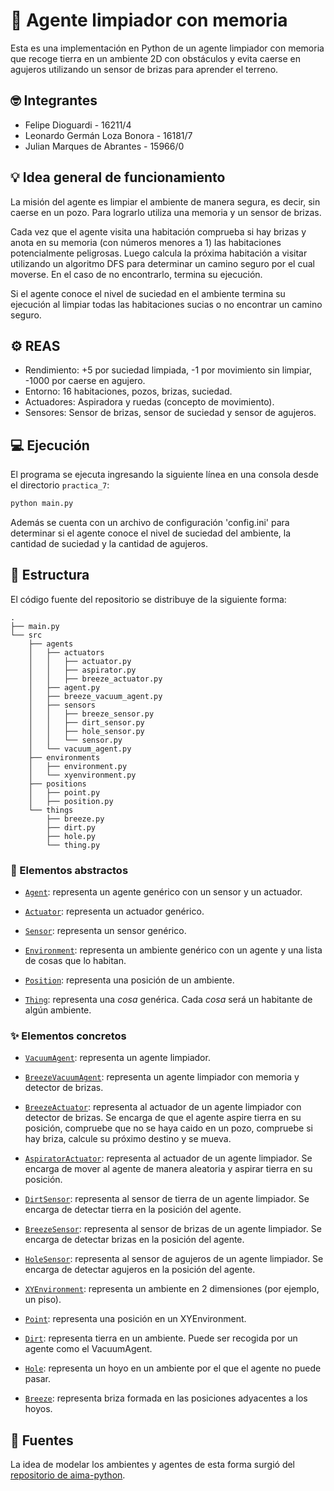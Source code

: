 # :broom: Agente limpiador con memoria

Esta es una implementación en Python de un agente limpiador con memoria
que recoge tierra en un ambiente 2D con obstáculos y evita
caerse en agujeros utilizando un sensor de brizas para aprender el terreno.

## :nerd_face: Integrantes

- Felipe Dioguardi - 16211/4
- Leonardo Germán Loza Bonora - 16181/7
- Julian Marques de Abrantes - 15966/0

## :bulb: Idea general de funcionamiento

La misión del agente es limpiar el ambiente de manera segura, es decir, sin caerse 
en un pozo. Para lograrlo utiliza una memoria y un sensor de brizas.

Cada vez que el agente visita una habitación comprueba si hay brizas y anota en su
memoria (con números menores a 1) las habitaciones potencialmente peligrosas. Luego
calcula la próxima habitación a visitar utilizando un algoritmo DFS para determinar
un camino seguro por el cual moverse. En el caso de no encontrarlo, termina su ejecución.

Si el agente conoce el nivel de suciedad en el ambiente termina su ejecución
al limpiar todas las habitaciones sucias o no encontrar un camino seguro.

## :gear: REAS

- Rendimiento: +5 por suciedad limpiada, -1 por movimiento sin limpiar, -1000 por caerse en agujero.
- Entorno: 16 habitaciones, pozos, brizas, suciedad.
- Actuadores: Aspiradora y ruedas (concepto de movimiento).
- Sensores: Sensor de brizas, sensor de suciedad y sensor de agujeros.

## :computer: Ejecución

El programa se ejecuta ingresando la siguiente línea en una consola
desde el directorio `practica_7`:

```bash
python main.py
```

Además se cuenta con un archivo de configuración 'config.ini' para
determinar si el agente conoce el nivel de suciedad del ambiente, la
cantidad de suciedad y la cantidad de agujeros.

## :open_file_folder: Estructura

El código fuente del repositorio se distribuye de la siguiente forma:

```file-tree
.
├── main.py
└── src
    ├── agents
    │   ├── actuators
    │   │   ├── actuator.py
    │   │   ├── aspirator.py
    │   │   ├── breeze_actuator.py
    │   ├── agent.py
    │   ├── breeze_vacuum_agent.py
    │   ├── sensors
    │   │   ├── breeze_sensor.py
    │   │   ├── dirt_sensor.py
    │   │   ├── hole_sensor.py
    │   │   └── sensor.py
    │   └── vacuum_agent.py
    ├── environments
    │   ├── environment.py
    │   └── xyenvironment.py
    ├── positions
    │   ├── point.py
    │   ├── position.py
    └── things
        ├── breeze.py
        ├── dirt.py
        ├── hole.py
        └── thing.py
```

### :dizzy: Elementos abstractos

- [`Agent`](./src/agents/agent.py): representa un agente genérico
  con un sensor y un actuador.

- [`Actuator`](./src/agents/actuators/actuator.py): representa un actuador genérico.

- [`Sensor`](./src/agents/sensors/sensor.py): representa un sensor genérico.

- [`Environment`](./src/environments/environment.py): representa un ambiente genérico
  con un agente y una lista de cosas que lo habitan.

- [`Position`](./src/positions/position.py): representa una posición de un ambiente.

- [`Thing`](./src/things/thing.py): representa una _cosa_ genérica.
  Cada _cosa_ será un habitante de algún ambiente.

### :sparkles: Elementos concretos

- [`VacuumAgent`](./src/agents/vacuum_agent.py): representa un agente limpiador.

- [`BreezeVacuumAgent`](./src/agents/breeze_vacuum_agent.py): representa un agente 
  limpiador con memoria y detector de brizas.

- [`BreezeActuator`](./src/agents/actuators/breeze_actuator.py): representa al actuador
  de un agente limpiador con detector de brizas.
  Se encarga de que el agente aspire tierra en su posición, compruebe que no se haya caido en un pozo, compruebe si hay briza, calcule su próximo destino y se mueva.

- [`AspiratorActuator`](./src/agents/actuators/aspirator.py): representa al actuador
  de un agente limpiador.
  Se encarga de mover al agente de manera aleatoria y aspirar tierra en su posición.

- [`DirtSensor`](./src/agents/sensors/dirt_sensor.py): representa al sensor de
  tierra de un agente limpiador. Se encarga de detectar tierra
  en la posición del agente.

- [`BreezeSensor`](./src/agents/sensors/breeze_sensor.py): representa al sensor de
  brizas de un agente limpiador. Se encarga de detectar brizas
  en la posición del agente.

- [`HoleSensor`](./src/agents/sensors/hole_sensor.py): representa al sensor de
  agujeros de un agente limpiador. Se encarga de detectar agujeros
  en la posición del agente.

- [`XYEnvironment`](./src/environments/xyenvironment.py): representa un ambiente
  en 2 dimensiones (por ejemplo, un piso).

- [`Point`](./src/positions/point.py): representa una posición en un XYEnvironment.

- [`Dirt`](./src/things/dirt.py): representa tierra en un ambiente.
  Puede ser recogida por un agente como el VacuumAgent.

- [`Hole`](./src/things/hole.py): representa un hoyo en un ambiente por el que el
  agente no puede pasar.

- [`Breeze`](./src/things/breeze.py): representa briza formada en las posiciones
  adyacentes a los hoyos.

## :book: Fuentes

La idea de modelar los ambientes y agentes de esta forma surgió del
[repositorio de aima-python](https://github.com/aimacode/aima-python).
